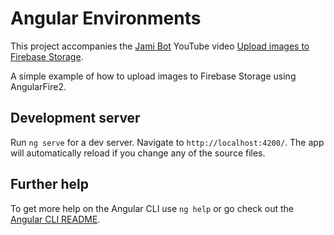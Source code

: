 # Angular Environments

This project accompanies the [Jami Bot](https://jamibot.com) YouTube video [Upload images to Firebase Storage](https://www.youtube.com/watch?v=a6btAKn7wTQ&lc=z22wv33hpxi5ivbwn04t1aokgjuvhkacgal0xxcgk02obk0h00410).

A simple example of how to upload images to Firebase Storage using AngularFire2.

## Development server

Run `ng serve` for a dev server. Navigate to `http://localhost:4200/`. The app will automatically reload if you change any of the source files.

## Further help

To get more help on the Angular CLI use `ng help` or go check out the [Angular CLI README](https://github.com/angular/angular-cli/blob/master/README.md).
